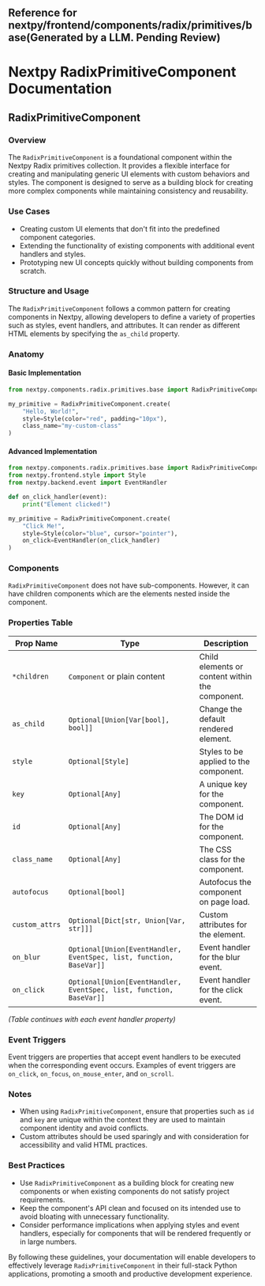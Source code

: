 ##  Reference for nextpy/frontend/components/radix/primitives/base(Generated by a LLM. Pending Review)

# Nextpy RadixPrimitiveComponent Documentation

## RadixPrimitiveComponent

### Overview

The `RadixPrimitiveComponent` is a foundational component within the Nextpy Radix primitives collection. It provides a flexible interface for creating and manipulating generic UI elements with custom behaviors and styles. The component is designed to serve as a building block for creating more complex components while maintaining consistency and reusability.

### Use Cases

- Creating custom UI elements that don't fit into the predefined component categories.
- Extending the functionality of existing components with additional event handlers and styles.
- Prototyping new UI concepts quickly without building components from scratch.

### Structure and Usage

The `RadixPrimitiveComponent` follows a common pattern for creating components in Nextpy, allowing developers to define a variety of properties such as styles, event handlers, and attributes. It can render as different HTML elements by specifying the `as_child` property.

### Anatomy

#### Basic Implementation

```python
from nextpy.components.radix.primitives.base import RadixPrimitiveComponent

my_primitive = RadixPrimitiveComponent.create(
    "Hello, World!",
    style=Style(color="red", padding="10px"),
    class_name="my-custom-class"
)
```

#### Advanced Implementation

```python
from nextpy.components.radix.primitives.base import RadixPrimitiveComponent
from nextpy.frontend.style import Style
from nextpy.backend.event import EventHandler

def on_click_handler(event):
    print("Element clicked!")

my_primitive = RadixPrimitiveComponent.create(
    "Click Me!",
    style=Style(color="blue", cursor="pointer"),
    on_click=EventHandler(on_click_handler)
)
```

### Components

`RadixPrimitiveComponent` does not have sub-components. However, it can have children components which are the elements nested inside the component.

### Properties Table

| Prop Name      | Type                                                     | Description                                       |
| -------------- | -------------------------------------------------------- | ------------------------------------------------- |
| `*children`    | `Component` or plain content                             | Child elements or content within the component.   |
| `as_child`     | `Optional[Union[Var[bool], bool]]`                       | Change the default rendered element.              |
| `style`        | `Optional[Style]`                                        | Styles to be applied to the component.            |
| `key`          | `Optional[Any]`                                          | A unique key for the component.                   |
| `id`           | `Optional[Any]`                                          | The DOM id for the component.                     |
| `class_name`   | `Optional[Any]`                                          | The CSS class for the component.                  |
| `autofocus`    | `Optional[bool]`                                         | Autofocus the component on page load.             |
| `custom_attrs` | `Optional[Dict[str, Union[Var, str]]]`                   | Custom attributes for the element.                |
| `on_blur`      | `Optional[Union[EventHandler, EventSpec, list, function, BaseVar]]` | Event handler for the blur event.  |
| `on_click`     | `Optional[Union[EventHandler, EventSpec, list, function, BaseVar]]` | Event handler for the click event. |

_(Table continues with each event handler property)_

### Event Triggers

Event triggers are properties that accept event handlers to be executed when the corresponding event occurs. Examples of event triggers are `on_click`, `on_focus`, `on_mouse_enter`, and `on_scroll`.

### Notes

- When using `RadixPrimitiveComponent`, ensure that properties such as `id` and `key` are unique within the context they are used to maintain component identity and avoid conflicts.
- Custom attributes should be used sparingly and with consideration for accessibility and valid HTML practices.

### Best Practices

- Use `RadixPrimitiveComponent` as a building block for creating new components or when existing components do not satisfy project requirements.
- Keep the component's API clean and focused on its intended use to avoid bloating with unnecessary functionality.
- Consider performance implications when applying styles and event handlers, especially for components that will be rendered frequently or in large numbers.

By following these guidelines, your documentation will enable developers to effectively leverage `RadixPrimitiveComponent` in their full-stack Python applications, promoting a smooth and productive development experience.